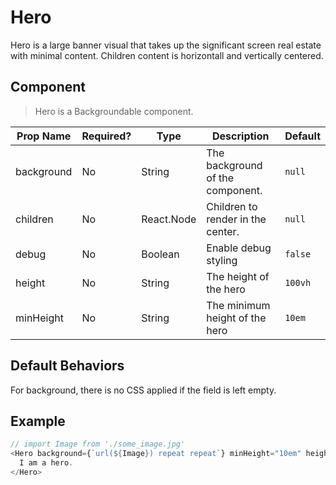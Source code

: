 # Hero
Hero is a large banner visual that takes up the significant screen real estate
with minimal content. Children content is horizontall and vertically centered.

## Component
> Hero is a Backgroundable component.

| Prop Name  | Required?  | Type       | Description                         | Default |
| ---------- | ---------- | ---------- | ----------------------------------- | ------- |
| background | No         | String     | The background of the component.    | `null`  |
| children   | No         | React.Node | Children to render in the center.   | `null`  |
| debug      | No         | Boolean    | Enable debug styling                | `false` |
| height     | No         | String     | The height of the hero              | `100vh` |
| minHeight  | No         | String     | The minimum height of the hero      | `10em`  |

## Default Behaviors
For background, there is no CSS applied if the field is left empty.

## Example
```javascript
// import Image from './some_image.jpg'
<Hero background={`url(${Image}) repeat repeat`} minHeight="10em" height="30em">
  I am a hero.
</Hero>
```
